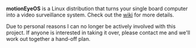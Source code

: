 **motionEyeOS** is a Linux distribution that turns your single board computer into a video surveillance system. Check out the [wiki](https://github.com/ccrisan/motioneyeos/wiki) for more details.

Due to personal reasons I can no longer be actively involved with this project. If anyone is interested in taking it over, please contact me and we'll work out together a hand-off plan.
